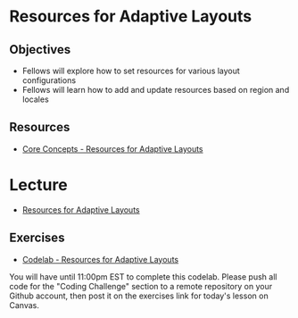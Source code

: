 # Resources for Adaptive Layouts

## Objectives
* Fellows will explore how to set resources for various layout configurations
* Fellows will learn how to add and update resources based on region and locales

## Resources
* [Core Concepts - Resources for Adaptive Layouts](https://google-developer-training.github.io/android-developer-fundamentals-course-concepts-v2/unit-2-user-experience/lesson-5-delightful-user-experience/5-3-c-resources-for-adaptive-layouts/5-3-c-resources-for-adaptive-layouts.html)

# Lecture

* [Resources for Adaptive Layouts](https://docs.google.com/presentation/d/15VwOB_6BupSUmzryT0YypAtIKUMC9mH67cPVYvyKqNA/edit#slide=id.p)

## Exercises

* [Codelab - Resources for Adaptive Layouts](https://codelabs.developers.google.com/codelabs/android-training-adaptive-layouts/index.html?index=..%2F..%2Fandroid-training#0)

You will have until 11:00pm EST to complete this codelab. Please push all code for the "Coding Challenge" section to a remote repository on your Github account, then post it on the exercises link for today's lesson on Canvas.
